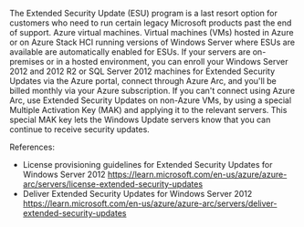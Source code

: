 The Extended Security Update (ESU) program is a last resort option for customers who need to run certain legacy Microsoft products past the end of support. Azure virtual machines. Virtual machines (VMs) hosted in Azure or on Azure Stack HCI running versions of Windows Server where ESUs are available are automatically enabled for ESUs. If your servers are on-premises or in a hosted environment, you can enroll your Windows Server 2012 and 2012 R2 or SQL Server 2012 machines for Extended Security Updates via the Azure portal, connect through Azure Arc, and you'll be billed monthly via your Azure subscription. If you can't connect using Azure Arc, use Extended Security Updates on non-Azure VMs, by using a special Multiple Activation Key (MAK) and applying it to the relevant servers. This special MAK key lets the Windows Update servers know that you can continue to receive security updates.

References:

- License provisioning guidelines for Extended Security Updates for Windows Server 2012 https://learn.microsoft.com/en-us/azure/azure-arc/servers/license-extended-security-updates
- Deliver Extended Security Updates for Windows Server 2012 https://learn.microsoft.com/en-us/azure/azure-arc/servers/deliver-extended-security-updates
